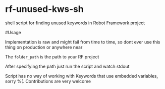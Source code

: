 # rf-unused-kws-sh
shell script for finding unused keywords in Robot Framework project

#Usage

Implementation is raw and might fail from time to time, so dont ever use this thing on production or anywhere near 

The `folder_path` is the path to your RF project

After specifying the path just run the script and watch stdout

Script has no way of working with Keywords that use embedded variables, sorry %(. Contributions are very welcome

